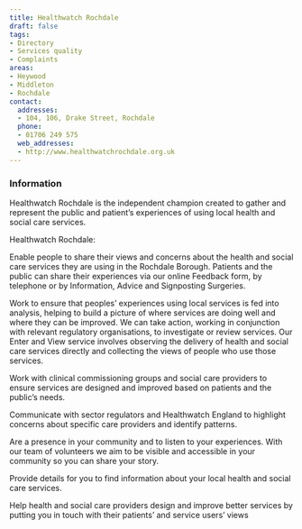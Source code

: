 ```yaml
---
title: Healthwatch Rochdale
draft: false
tags:
- Directory
- Services quality
- Complaints
areas:
- Heywood
- Middleton
- Rochdale
contact:
  addresses:
  - 104, 106, Drake Street, Rochdale
  phone:
  - 01706 249 575
  web_addresses:
  - http://www.healthwatchrochdale.org.uk
---
```


### Information
Healthwatch Rochdale is the independent champion created to gather and represent the public and patient’s experiences of using local health and social care services.

 Healthwatch Rochdale:

Enable people to share their views and concerns about the
health and social care services they are using in the Rochdale
Borough. Patients and the public can share their experiences
via our online Feedback form, by telephone or by Information,
Advice and Signposting Surgeries.
 
Work to ensure that peoples’ experiences using local services
is fed into analysis, helping to build a picture of where
services are doing well and where they can be improved. We can
take action, working in conjunction with relevant regulatory
organisations, to investigate or review services. Our Enter and
View service involves observing the delivery of health and
social care services directly and collecting the views of
people who use those services.
 
Work with clinical commissioning groups and social care
providers to ensure services are designed and improved based on
patients and the public’s needs.
 
Communicate with sector regulators and Healthwatch England to
highlight concerns about specific care providers and identify
patterns.
 
Are a presence in your community and to listen to your
experiences. With our team of volunteers we aim to be visible
and accessible in your community so you can share your story.
 
Provide details for you to find information about your local
health and social care services.
 
Help health and social care providers design and improve better
services by putting you in touch with their patients’ and
service users’ views